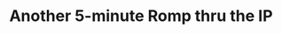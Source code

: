 ---
ee_id: '123'
site: '1'
type: '2'
long_id: 2011-020 Another 5-minute Romp thru the IP
url: 2011-020-another-5-minute-romp-thru-the-ip
title: Another 5-minute Romp thru the IP
year: '2011'
medium: Video
commission:
add_credit:
dims: Dimensions Variable
pitch: "​5 minute improvisation on a Sandin Image Processor."
ps:
live_url:
related:
youtube:
imgs: romp-ip-2011-020-still-1-database-ih.jpg
subheading:
year2: '2011'
download:
add_credits:
related_code:
layout: things-i-made
---